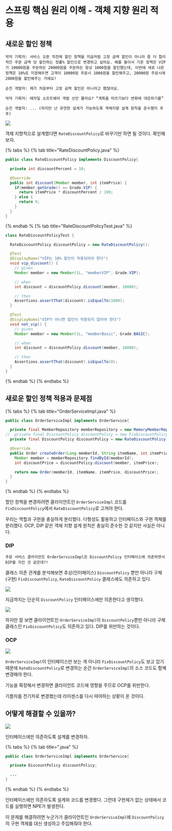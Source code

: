 # 스프링 핵심 원리 이해 - 객체 지향 원리 적용
## 새로운 할인 정책

```text
악덕 기획자: 서비스 오픈 직전에 할인 정책을 지금처럼 고정 금액 할인이 아니라 좀 더 합리적인 주문 금액 당 할인하는 정률% 할인으로 변경하고 싶어요. 예를 들어서 기존 정책은 VIP가 10000원을 주문하든 20000원을 주문하든 항상 1000원을 할인했는데, 이번에 새로 나온 정책은 10%로 지정해두면 고객이 10000원 주문시 1000원을 할인해주고, 20000원 주문시에 2000원을 할인해주는 거에요!

순진 개발자: 제가 처음부터 고정 금액 할인은 아니라고 했잖아요.

악덕 기획자: 애자일 소프트웨어 개발 선언 몰라요? “계획을 따르기보다 변화에 대응하기를”

순진 개발자: ... (하지만 난 유연한 설계가 가능하도록 객체지향 설계 원칙을 준수했지 후후)
```

![](../../.gitbook/assets/kimyounghan-spring-core-principle/03/screenshot%202021-04-09%20오전%209.55.07.png)

객체 지향적으로 설계했다면 `RateDiscountPolicy`로 바꾸기만 하면 될 것이다. 확인해보자.

{% tabs %} {% tab title="RateDiscountPolicy.java" %}

```java
public class RateDiscountPolicy implements DiscountPolicy{

  private int discountPercent = 10;

  @Override
  public int discount(Member member, int itemPrice) {
    if(member.getGrade() == Grade.VIP) {
      return itemPrice * discountPercent / 100;
    } else {
      return 0;
    }
  }
}

```

{% endtab % {% tab title="RateDiscountPolicyTest.java" %}

```java
class RateDiscountPolicyTest {

  RateDiscountPolicy discountPolicy = new RateDiscountPolicy();

  @Test
  @DisplayName("VIP는 10% 할인이 적용되어야 한다")
  void vip_discount() {
    // given
    Member member = new Member(1L, "memberVIP", Grade.VIP);

    // when
    int discount = discountPolicy.discount(member, 10000);

    // then
    Assertions.assertThat(discount).isEqualTo(1000);
  }

  @Test
  @DisplayName("VIP가 아니면 할인이 적용되지 않아야 한다")
  void not_vip() {
    // given
    Member member = new Member(1L, "memberBasic", Grade.BASIC);

    // when
    int discount = discountPolicy.discount(member, 10000);

    // then
    Assertions.assertThat(discount).isEqualTo(0);
  }
}
```

{% endtab %} {% endtabs %}

## 새로운 할인 정책 적용과 문제점

{% tabs %} {% tab title="OrderServiceImpl.java" %}

```java
public class OrderServiceImpl implements OrderService{

  private final MemberRepository memberRepository = new MemoryMemberRepository();
//  private final DiscountPolicy discountPolicy = new FixDiscountPolicy();
  private final DiscountPolicy discountPolicy = new RateDiscountPolicy();

  @Override
  public Order createOrder(Long memberId, String itemName, int itemPrice) {
    Member member = memberRepository.findById(memberId);
    int discountPrice = discountPolicy.discount(member, itemPrice);

    return new Order(memberId, itemName, itemPrice, discountPrice);
  }
}
```

{% endtab %} {% endtabs %}

할인 정책을 변경하려면 클라이언트인 `OrderServiceImpl` 코드를 `FixDiscountPolicy`에서 `RateDiscountPolicy`로 고쳐야 한다.

우리는 역할과 구현을 충실하게 분리했다. 다형성도 활용하고 인터페이스와 구현 객체를 분리했다. OCP, DIP 같은 객체 지향 설계 원칙은 충실히 준수한 것 같지만 사실은 아니다.

### DIP

```text
주문 서비스 클라이언트 OrderServiceImpl은 DiscountPolicy 인터페이스에 의존하면서 DIP를 지킨 것 같은데?!
```

클래스 의존 관계를 분석해보면 추상(인터페이스) `DiscountPolicy` 뿐만 아니라 구체(구현) `FixDiscountPolicy`, `RateDiscountPolicy` 클래스에도 의존하고 있다.

![](../../.gitbook/assets/kimyounghan-spring-core-principle/03/screenshot%202021-04-09%20오전%2010.10.52.png)

지금까지는 단순히 `DiscountPolicy` 인터페이스에만 의존한다고 생각했다.

![](../../.gitbook/assets/kimyounghan-spring-core-principle/03/screenshot%202021-04-09%20오전%2010.10.58.png)

하지만 잘 보면 클라이언트인 `OrderServiceImpl`이 `DiscountPolicy`뿐만 아니라 구체 클래스인 `FixDiscountPolicy`도 의존하고 있다. DIP를 위반하는 것이다.

### OCP

![](../../.gitbook/assets/kimyounghan-spring-core-principle/03/screenshot%202021-04-09%20오전%2010.13.37.png)

`OrderServiceImpl`이 인터페이스만 보는 게 아니라 `FixDiscountPolicy`도 보고 있기 때문에 `RateDiscountPolicy`로 변경하는 순간 `OrderServiceImpl`의 소스 코드도 함꼐 변경해야 한다.

기능을 확장해서 변경하면 클라이언트 코드에 영향을 주므로 OCP를 위반한다.

기름차를 전기차로 변경했는데 라이센스를 다시 따야하는 상황이 온 것이다.

## 어떻게 해결할 수 있을까?

![](../../.gitbook/assets/kimyounghan-spring-core-principle/03/screenshot%202021-04-09%20오전%2010.18.18.png)

인터페이스에만 의존하도록 설계를 변경하자.

{% tabs %} {% tab title=".java" %}

```java
public class OrderServiceImpl implements OrderService{

  private DiscountPolicy discountPolicy;

  ...
}

```

{% endtab %} {% endtabs %}

인터페이스에만 의존하도록 설계와 코드를 변경했다. 그런데 구현체가 없는 상태에서 코드를 실행하면 NPE가 발생한다.

이 문제를 해결하려면 누군가가 클라이언트인 `OrderServiceImpl`에 `DiscountPolicy`의 구현 객체를 대신 생성하고 주입해줘야 한다.